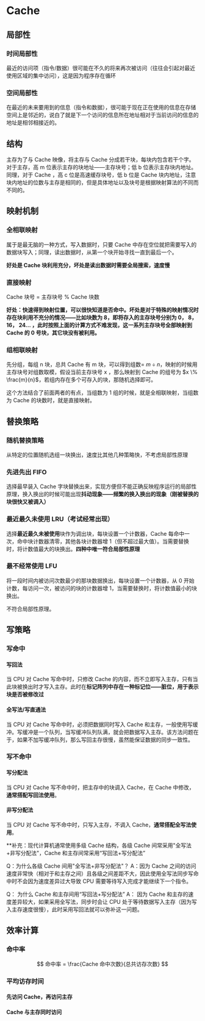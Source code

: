 # Cache
## 局部性
### 时间局部性
最近的访问项（指令/数据）很可能在不久的将来再次被访问（往往会引起对最近使用区域的集中访问），这是因为程序存在循环
### 空间局部性
在最近的未来要用到的信息（指令和数据），很可能于现在正在使用的信息在存储空间上是邻近的，说白了就是下一个访问的信息所在地址相对于当前访问的信息的地址是相邻相接近的。

## 结构
主存为了与 Cache 映像，将主存与 Cache 分成若干块，每块内包含若干个字。对于主存，高 m 位表示主存的块地址——主存块号；低 b 位表示主存块内地址。同理，对于 Cache ，高 c 位是高速缓存块号，低 b 位是 Cache 块内地址，注意块内地址的位数与主存是相同的，但是具体地址以及块号是根据映射算法的不同而不同的。

## 映射机制
### 全相联映射
属于是最无脑的一种方式，写入数据时，只要 Cache 中存在空位就把需要写入的数据块写入；同理，读出数据时，从第一个块开始寻找一直到最后一个。

**好处是 Cache 块利用充分，坏处是读出数据时需要全局搜索，速度慢**

### 直接映射
Cache 块号 = 主存块号 % Cache 块数

**好处：快速得到映射位置，可以很快知道是否命中。坏处是对于特殊的映射情况时存在块利用不充分的情况——比如块数为 8，即将存入的主存块号分别为 0， 8， 16， 24... ，此时按照上面的计算方式不难发现，这一系列主存块号全部映射到 Cache 的 0 号块，其它块没有被利用。**

### 组相联映射
先分组，每组 n 块，总共 Cache 有 m 块，可以得到组数= $m \div n$，映射的时候用主存块号对组数取模，假设当前主存块号 x ，那么映射到 Cache 的组号为 $x \% \frac{m}{n}$，若组内存在多个可存入的块，那随机选择即可。

这个方法结合了前面两者的有点，当组数为 1 组的时候，就是全相联映射，当组数为 Cache 的块数时，就是直接映射。

## 替换策略
### 随机替换策略
从特定的位置随机选组一块换出，速度比其他几种策略快，不考虑局部性原理

### 先进先出 FIFO
选择最早装入 Cache 字块替换出来，实现方便但不能正确反映程序运行的局部性原理，换入换出的时候可能出现**抖动现象——频繁的换入换出的现象（刚被替换的块很快又被调入）**

### 最近最久未使用 LRU（考试经常出现）
选择**最近最久未被使用**块作为调出块，每块设置一个计数器，Cache 每命中一次，命中块计数器清零，其他各块计数器增 1（但不超过最大值）。当需要替换时，将计数值最大的块换出。**四种中唯一符合局部性原理**


### 最不经常使用 LFU
将一段时间内被访问次数最少的那块数据换出，每块设置一个计数器，从 0 开始计数，每访问一次，被访问的块的计数器增 1，当需要替换时，将计数值最小的块换出。

不符合局部性原理。

## 写策略
### 写命中
#### 写回法
当 CPU 对 Cache 写命中时，只修改 Cache 的内容，而不立即写入主存，只有当此块被换出时才写入主存。此时在**标记阵列中存在一种标记位——脏位，用于表示块是否被修改过**
#### 全写法/写直通法
当 CPU 对 Cache 写命中时，必须把数据同时写入 Cache 和主存，一般使用写缓冲。写缓冲是一个队列，当写缓冲队列队满，就会把数据写入主存。该方法问题在于，如果不加写缓冲队列，那么写回主存很慢，虽然能保证数据的同步一致性。

### 写不命中
#### 写分配法
当 CPU 对 Cache 写不命中时，把主存中的块调入 Cache，在 Cache 中修改，**通常搭配写回法使用**。
#### 非写分配法
当 CPU 对 Cache 写不命中时，只写入主存，不调入 Cache，**通常搭配全写法使用**。

**补充：现代计算机通常使用多级 Cache 结构，各级 Cache 间常采用"全写法+非写分配法"，Cache 和主存间常采用“写回法+写分配法”

Q：为什么各级 Cache 间用"全写法+非写分配法"？
A：因为 Cache 之间的访问速度非常快（相对于和主存之间）且各级之间差距不大，因此使用全写法同步写命中时不会因为速度差异过大导致 CPU 需要等待写入完成才能继续下一个指令。

Q： 为什么 Cache 和主存间用“写回法+写分配法”
A： 因为 Cache 和主存的速度差异较大，如果采用全写法，同步时会让 CPU 处于等待数据写入主存（因为写入主存速度很慢），此时采用写回法就可以弥补这一问题。

## 效率计算
### 命中率

$$
命中率 = \frac{Cache 命中次数}{总共访存次数} 
$$
### 平均访存时间
#### 先访问 Cache，再访问主存

#### Cache 与主存同时访问

 